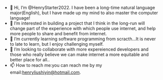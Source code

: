 - 👋 Hi, I’m @HenryStarter2022. I have been a long-time natural language major(English), but I have made up my mind to also master the computer language!
- 👀 I’m interested in building a project that I think in the long-run will change part of the experience with which people use internet, and help more people to share and benefit from internet.
- 🌱 I’m currently learning software programming from scracth...It is never to late to learn, but I enjoy challenging myself.
- 💞️ I’m looking to collaborate with more expereienced developers and those who really believe we can make internet a more equitable and better place for all..
- 📫 How to reach me:you can reach me by my email:henryliushiyin@hotmail.com.

<!---
HenryStarter2022/HenryStarter2022 is a ✨ special ✨ repository because its `README.md` (this file) appears on your GitHub profile.
You can click the Preview link to take a look at your changes.
--->
